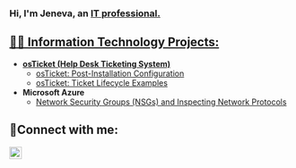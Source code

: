 ### Hi, I'm Jeneva, an <a href="https://linkedin.com/in/JaneDoe">IT professional.

<h2>👩‍💻 Information Technology Projects:</h2>

- <b>osTicket (Help Desk Ticketing System)</b>
  - [osTicket: Post-Installation Configuration](https://github.com/jenevasmith/osTicket-Post-Installation-Configuration)
  - [osTicket: Ticket Lifecycle Examples](https://github.com/jenevasmith/osTicket-Ticket-Lifecycle-Examples)
- <b>Microsoft Azure</b>
  - [Network Security Groups (NSGs) and Inspecting Network Protocols](https://github.com/jenevasmith/Network-Security-Groups-NSGs-and-Inspecting-Network-Protocols)
  
<h2>🤳Connect with me:</h2>

[<img align="left" alt="Josh | LinkedIn" width="22px" src="https://cdn.jsdelivr.net/npm/simple-icons@v3/icons/linkedin.svg" />][linkedin]

[linkedin]: https://linkedin.com/in/jeneva-smith
